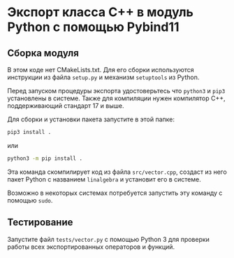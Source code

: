 # Экспорт класса C++ в модуль Python с помощью Pybind11

## Сборка модуля

В этом коде нет CMakeLists.txt. Для его сборки используются инструкции из файла `setup.py` и механизм `setuptools` из Python.

Перед запуском процедуры экспорта удостоверьтесь что `python3` и `pip3` установлены в системе. Также для компиляции нужен компилятор C++, поддерживающий стандарт 17 и выше.

Для сборки и установки пакета запустите в этой папке:

```bash
pip3 install .
```

или

```bash
python3 -m pip install .
```

Эта команда скомпилирует код из файла `src/vector.cpp`, создаст из него пакет Python с названием `linalgebra` и установит его в системе. 
 
Возможно в некоторых системах потребуется запустить эту команду с помощью `sudo`.

## Тестирование

Запустите файл `tests/vector.py` с помощью Python 3 для проверки работы всех экспортированных операторов и функций.